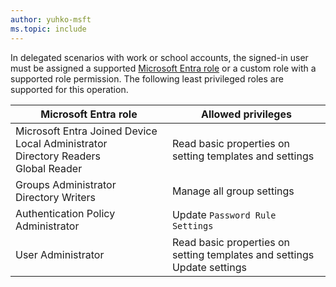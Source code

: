 ```yaml
---
author: yuhko-msft
ms.topic: include
---
```


In delegated scenarios with work or school accounts, the signed-in user must be assigned a supported [Microsoft Entra role](/entra/identity/role-based-access-control/permissions-reference?toc=%2Fgraph%2Ftoc.json) or a custom role with a supported role permission. The following least privileged roles are supported for this operation.

| Microsoft Entra role                                                                          | Allowed privileges                                                            |
|-----------------------------------------------------------------------------------------------|-------------------------------------------------------------------------------|
| Microsoft Entra Joined Device Local Administrator <br/> Directory Readers <br/> Global Reader | Read basic properties on setting templates and settings                       |
| Groups Administrator <br/> Directory Writers                                                  | Manage all group settings                                                     |
| Authentication Policy Administrator                                                           | Update `Password Rule Settings`                                               |
| User Administrator                                                                            | Read basic properties on setting templates and settings <br/> Update settings |

